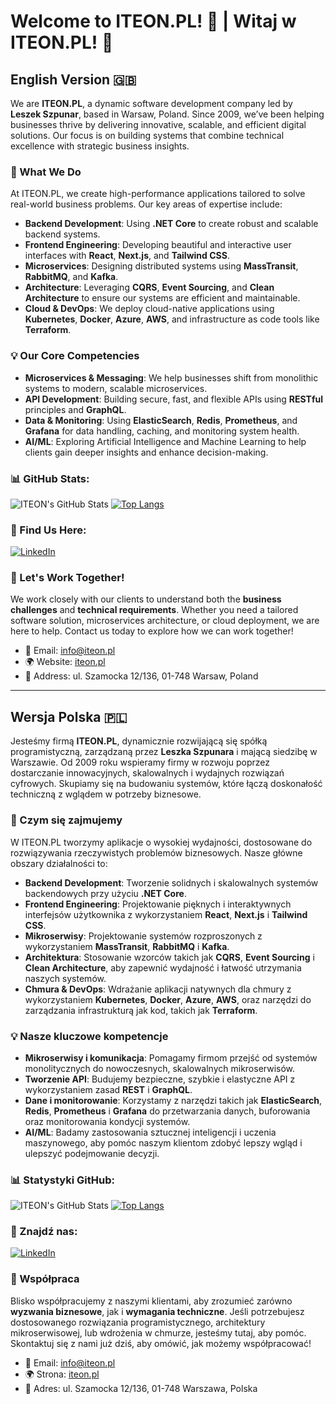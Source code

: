 # Welcome to ITEON.PL! 👋 | Witaj w ITEON.PL! 👋

## English Version 🇬🇧

We are **ITEON.PL**, a dynamic software development company led by **Leszek Szpunar**, based in Warsaw, Poland. Since 2009, we’ve been helping businesses thrive by delivering innovative, scalable, and efficient digital solutions. Our focus is on building systems that combine technical excellence with strategic business insights.

### 🌟 What We Do
At ITEON.PL, we create high-performance applications tailored to solve real-world business problems. Our key areas of expertise include:

- **Backend Development**: Using **.NET Core** to create robust and scalable backend systems.
- **Frontend Engineering**: Developing beautiful and interactive user interfaces with **React**, **Next.js**, and **Tailwind CSS**.
- **Microservices**: Designing distributed systems using **MassTransit**, **RabbitMQ**, and **Kafka**.
- **Architecture**: Leveraging **CQRS**, **Event Sourcing**, and **Clean Architecture** to ensure our systems are efficient and maintainable.
- **Cloud & DevOps**: We deploy cloud-native applications using **Kubernetes**, **Docker**, **Azure**, **AWS**, and infrastructure as code tools like **Terraform**.

### 💡 Our Core Competencies
- **Microservices & Messaging**: We help businesses shift from monolithic systems to modern, scalable microservices.
- **API Development**: Building secure, fast, and flexible APIs using **RESTful** principles and **GraphQL**.
- **Data & Monitoring**: Using **ElasticSearch**, **Redis**, **Prometheus**, and **Grafana** for data handling, caching, and monitoring system health.
- **AI/ML**: Exploring Artificial Intelligence and Machine Learning to help clients gain deeper insights and enhance decision-making.

### 📊 GitHub Stats:
![ITEON's GitHub Stats](https://github-readme-stats.vercel.app/api?username=ITEONpl&show_icons=true&theme=radical)
[![Top Langs](https://github-readme-stats.vercel.app/api/top-langs/?username=ITEONpl&layout=compact&theme=radical)](https://github.com/ITEONpl/github-readme-stats)

### 🔗 Find Us Here:
[![LinkedIn](https://img.shields.io/badge/LinkedIn-0077B5?style=for-the-badge&logo=linkedin&logoColor=white)](https://www.linkedin.com/company/80040982/admin/dashboard/)

### 🚀 Let's Work Together!
We work closely with our clients to understand both the **business challenges** and **technical requirements**. Whether you need a tailored software solution, microservices architecture, or cloud deployment, we are here to help. Contact us today to explore how we can work together!

- 📧 Email: info@iteon.pl
- 🌍 Website: [iteon.pl](http://iteon.pl)
- 🏢 Address: ul. Szamocka 12/136, 01-748 Warsaw, Poland

---

## Wersja Polska 🇵🇱

Jesteśmy firmą **ITEON.PL**, dynamicznie rozwijającą się spółką programistyczną, zarządzaną przez **Leszka Szpunara** i mającą siedzibę w Warszawie. Od 2009 roku wspieramy firmy w rozwoju poprzez dostarczanie innowacyjnych, skalowalnych i wydajnych rozwiązań cyfrowych. Skupiamy się na budowaniu systemów, które łączą doskonałość techniczną z wglądem w potrzeby biznesowe.

### 🌟 Czym się zajmujemy
W ITEON.PL tworzymy aplikacje o wysokiej wydajności, dostosowane do rozwiązywania rzeczywistych problemów biznesowych. Nasze główne obszary działalności to:

- **Backend Development**: Tworzenie solidnych i skalowalnych systemów backendowych przy użyciu **.NET Core**.
- **Frontend Engineering**: Projektowanie pięknych i interaktywnych interfejsów użytkownika z wykorzystaniem **React**, **Next.js** i **Tailwind CSS**.
- **Mikroserwisy**: Projektowanie systemów rozproszonych z wykorzystaniem **MassTransit**, **RabbitMQ** i **Kafka**.
- **Architektura**: Stosowanie wzorców takich jak **CQRS**, **Event Sourcing** i **Clean Architecture**, aby zapewnić wydajność i łatwość utrzymania naszych systemów.
- **Chmura & DevOps**: Wdrażanie aplikacji natywnych dla chmury z wykorzystaniem **Kubernetes**, **Docker**, **Azure**, **AWS**, oraz narzędzi do zarządzania infrastrukturą jak kod, takich jak **Terraform**.

### 💡 Nasze kluczowe kompetencje
- **Mikroserwisy i komunikacja**: Pomagamy firmom przejść od systemów monolitycznych do nowoczesnych, skalowalnych mikroserwisów.
- **Tworzenie API**: Budujemy bezpieczne, szybkie i elastyczne API z wykorzystaniem zasad **REST** i **GraphQL**.
- **Dane i monitorowanie**: Korzystamy z narzędzi takich jak **ElasticSearch**, **Redis**, **Prometheus** i **Grafana** do przetwarzania danych, buforowania oraz monitorowania kondycji systemów.
- **AI/ML**: Badamy zastosowania sztucznej inteligencji i uczenia maszynowego, aby pomóc naszym klientom zdobyć lepszy wgląd i ulepszyć podejmowanie decyzji.

### 📊 Statystyki GitHub:
![ITEON's GitHub Stats](https://github-readme-stats.vercel.app/api?username=ITEONpl&show_icons=true&theme=radical)
[![Top Langs](https://github-readme-stats.vercel.app/api/top-langs/?username=ITEONpl&layout=compact&theme=radical)](https://github.com/ITEONpl/github-readme-stats)

### 🔗 Znajdź nas:
[![LinkedIn](https://img.shields.io/badge/LinkedIn-0077B5?style=for-the-badge&logo=linkedin&logoColor=white)](https://www.linkedin.com/company/80040982/admin/dashboard/)

### 🚀 Współpraca
Blisko współpracujemy z naszymi klientami, aby zrozumieć zarówno **wyzwania biznesowe**, jak i **wymagania techniczne**. Jeśli potrzebujesz dostosowanego rozwiązania programistycznego, architektury mikroserwisowej, lub wdrożenia w chmurze, jesteśmy tutaj, aby pomóc. Skontaktuj się z nami już dziś, aby omówić, jak możemy współpracować!

- 📧 Email: info@iteon.pl
- 🌍 Strona: [iteon.pl](http://iteon.pl)
- 🏢 Adres: ul. Szamocka 12/136, 01-748 Warszawa, Polska
